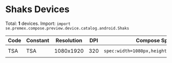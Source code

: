 # Shaks Devices

Total: **1** devices. Import: `import se.premex.compose.preview.device.catalog.android.Shaks`

| Code | Constant | Resolution | DPI | Compose Spec | Preview Usage |
|------|----------|------------|-----|-------------|---------------|
| TSA | TSA | 1080x1920 | 320 | `spec:width=1080px,height=1920px,dpi=320` | `@Preview(device = Shaks.TSA)` |

<!-- Generated automatically. Do not edit manually. -->
